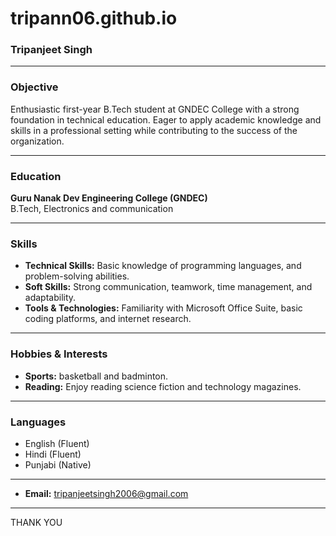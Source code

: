 # tripann06.github.io

### Tripanjeet Singh
---

### Objective
Enthusiastic first-year B.Tech student at GNDEC College with a strong foundation in technical education. Eager to apply academic knowledge and skills in a professional setting while contributing to the success of the organization.

---

### Education
**Guru Nanak Dev Engineering College (GNDEC)**  
B.Tech, Electronics and communication 

---

### Skills
- **Technical Skills:** Basic knowledge of programming languages, and problem-solving abilities.
- **Soft Skills:** Strong communication, teamwork, time management, and adaptability.
- **Tools & Technologies:** Familiarity with Microsoft Office Suite, basic coding platforms, and internet research.

---

### Hobbies & Interests
- **Sports:** basketball and badminton.
- **Reading:** Enjoy reading science fiction and technology magazines.

---

### Languages
- English (Fluent)
- Hindi (Fluent)
- Punjabi (Native)

---
- **Email:** tripanjeetsingh2006@gmail.com
---

THANK YOU
